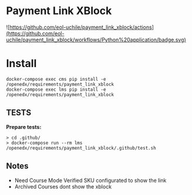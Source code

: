 # Payment Link XBlock

![https://github.com/eol-uchile/payment_link_xblock/actions](https://github.com/eol-uchile/payment_link_xblock/workflows/Python%20application/badge.svg)

# Install

    docker-compose exec cms pip install -e /openedx/requirements/payment_link_xblock
    docker-compose exec lms pip install -e /openedx/requirements/payment_link_xblock

## TESTS
**Prepare tests:**

    > cd .github/
    > docker-compose run --rm lms /openedx/requirements/payment_link_xblock/.github/test.sh

## Notes

- Need Course Mode Verified SKU configurated to show the link
- Archived Courses dont show the xblock

